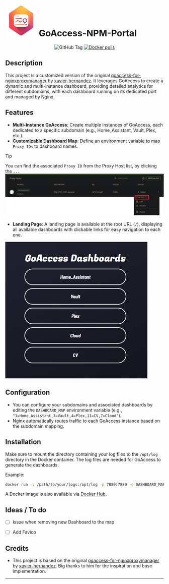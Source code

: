 # ![Logo](logo.png) GoAccess-NPM-Portal

<div align="center">
  
![GitHub Tag](https://img.shields.io/github/v/tag/pekno/goaccess-npm-portal?label=latest%20version)
[![Docker pulls](https://img.shields.io/docker/pulls/pekno/goaccess-npm-portal)](https://hub.docker.com/r/pekno/goaccess-npm-portal)

</div>

## Description

This project is a customized version of the original [goaccess-for-nginxproxymanager](https://github.com/xavier-hernandez/goaccess-for-nginxproxymanager) by [xavier-hernandez](https://github.com/xavier-hernandez). It leverages GoAccess to create a dynamic and multi-instance dashboard, providing detailed analytics for different subdomains, with each dashboard running on its dedicated port and managed by Nginx.

## Features

- **Multi-Instance GoAccess**: Create multiple instances of GoAccess, each dedicated to a specific subdomain (e.g., Home_Assistant, Vault, Plex, etc.).
- **Customizable Dashboard Map**: Define an environment variable to map `Proxy IDs` to dashboard names.
> [!TIP]
> You can find the associated `Proxy ID` from the Proxy Host list, by clicking the `...`
> ![Landing Page](npm.png)
- **Landing Page**: A landing page is available at the root URL (`/`), displaying all available dashboards with clickable links for easy navigation to each one.

![Landing Page](landing_page.png)

## Configuration

- You can configure your subdomains and associated dashboards by editing the `DASHBOARD_MAP` environment variable (e.g., `"1=Home_Assistant,3=Vault,4=Plex,11=CV,7=Cloud"`).
- Nginx automatically routes traffic to each GoAccess instance based on the subdomain mapping.

## Installation

Make sure to mount the directory containing your log files to the `/opt/log` directory in the Docker container. The log files are needed for GoAccess to generate the dashboards.

Example:

```bash
docker run -v /path/to/your/logs:/opt/log -p 7880:7880 -e DASHBOARD_MAP="1=Home_Assistant,3=Vault,4=Plex,11=CV,7=Cloud" -d pekno/goaccess-npm-portal:latest
```

A Docker image is also available via [Docker Hub](https://hub.docker.com/r/pekno/goaccess-npm-portal).

## Ideas / To do

- [ ] Issue when removing new Dashboard to the map
- [ ] Add Favico


## Credits

- This project is based on the original [goaccess-for-nginxproxymanager](https://github.com/xavier-hernandez/goaccess-for-nginxproxymanager) by [xavier-hernandez](https://github.com/xavier-hernandez). Big thanks to him for the inspiration and base implementation.

---
